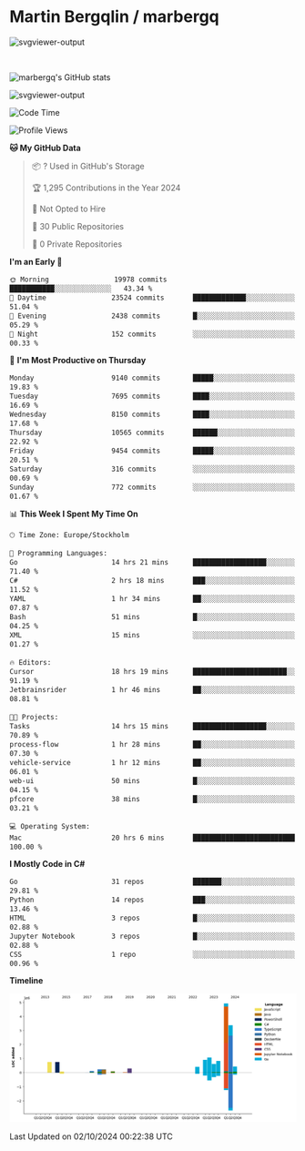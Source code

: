 # Martin Bergqlin / marbergq

![svgviewer-output](https://user-images.githubusercontent.com/2405410/206014777-22d41ecb-c24f-421d-b7d9-bba2cb5bb0de.svg)

<br>

<!--- [![Martin's Week](https://github-readme-stats.vercel.app/api/wakatime?username=marbergq&theme=dark)](https://github.com/anuraghazra/github-readme-stats) -->

![marbergq's GitHub stats](https://github-readme-stats.vercel.app/api?username=marbergq&count_private=true&show_icons=true)

![svgviewer-output](https://wakatime.com/badge/user/3f0a2069-6683-4e19-9a4a-7d21ea815067.svg)

<!--START_SECTION:waka-->
![Code Time](http://img.shields.io/badge/Code%20Time-4%2C427%20hrs%2041%20mins-blue)

![Profile Views](http://img.shields.io/badge/Profile%20Views-0-blue)

**🐱 My GitHub Data** 

> 📦 ? Used in GitHub's Storage 
 > 
> 🏆 1,295 Contributions in the Year 2024
 > 
> 🚫 Not Opted to Hire
 > 
> 📜 30 Public Repositories 
 > 
> 🔑 0 Private Repositories 
 > 
**I'm an Early 🐤** 

```text
🌞 Morning                19978 commits       ███████████░░░░░░░░░░░░░░   43.34 % 
🌆 Daytime                23524 commits       █████████████░░░░░░░░░░░░   51.04 % 
🌃 Evening                2438 commits        █░░░░░░░░░░░░░░░░░░░░░░░░   05.29 % 
🌙 Night                  152 commits         ░░░░░░░░░░░░░░░░░░░░░░░░░   00.33 % 
```
📅 **I'm Most Productive on Thursday** 

```text
Monday                   9140 commits        █████░░░░░░░░░░░░░░░░░░░░   19.83 % 
Tuesday                  7695 commits        ████░░░░░░░░░░░░░░░░░░░░░   16.69 % 
Wednesday                8150 commits        ████░░░░░░░░░░░░░░░░░░░░░   17.68 % 
Thursday                 10565 commits       ██████░░░░░░░░░░░░░░░░░░░   22.92 % 
Friday                   9454 commits        █████░░░░░░░░░░░░░░░░░░░░   20.51 % 
Saturday                 316 commits         ░░░░░░░░░░░░░░░░░░░░░░░░░   00.69 % 
Sunday                   772 commits         ░░░░░░░░░░░░░░░░░░░░░░░░░   01.67 % 
```


📊 **This Week I Spent My Time On** 

```text
🕑︎ Time Zone: Europe/Stockholm

💬 Programming Languages: 
Go                       14 hrs 21 mins      ██████████████████░░░░░░░   71.40 % 
C#                       2 hrs 18 mins       ███░░░░░░░░░░░░░░░░░░░░░░   11.52 % 
YAML                     1 hr 34 mins        ██░░░░░░░░░░░░░░░░░░░░░░░   07.87 % 
Bash                     51 mins             █░░░░░░░░░░░░░░░░░░░░░░░░   04.25 % 
XML                      15 mins             ░░░░░░░░░░░░░░░░░░░░░░░░░   01.27 % 

🔥 Editors: 
Cursor                   18 hrs 19 mins      ███████████████████████░░   91.19 % 
Jetbrainsrider           1 hr 46 mins        ██░░░░░░░░░░░░░░░░░░░░░░░   08.81 % 

🐱‍💻 Projects: 
Tasks                    14 hrs 15 mins      ██████████████████░░░░░░░   70.89 % 
process-flow             1 hr 28 mins        ██░░░░░░░░░░░░░░░░░░░░░░░   07.30 % 
vehicle-service          1 hr 12 mins        ██░░░░░░░░░░░░░░░░░░░░░░░   06.01 % 
web-ui                   50 mins             █░░░░░░░░░░░░░░░░░░░░░░░░   04.15 % 
pfcore                   38 mins             █░░░░░░░░░░░░░░░░░░░░░░░░   03.21 % 

💻 Operating System: 
Mac                      20 hrs 6 mins       █████████████████████████   100.00 % 
```

**I Mostly Code in C#** 

```text
Go                       31 repos            ███████░░░░░░░░░░░░░░░░░░   29.81 % 
Python                   14 repos            ███░░░░░░░░░░░░░░░░░░░░░░   13.46 % 
HTML                     3 repos             █░░░░░░░░░░░░░░░░░░░░░░░░   02.88 % 
Jupyter Notebook         3 repos             █░░░░░░░░░░░░░░░░░░░░░░░░   02.88 % 
CSS                      1 repo              ░░░░░░░░░░░░░░░░░░░░░░░░░   00.96 % 
```



**Timeline**

![Lines of Code chart](https://raw.githubusercontent.com/marbergq/marbergq/main/assets/bar_graph.png)


 Last Updated on 02/10/2024 00:22:38 UTC
<!--END_SECTION:waka-->
